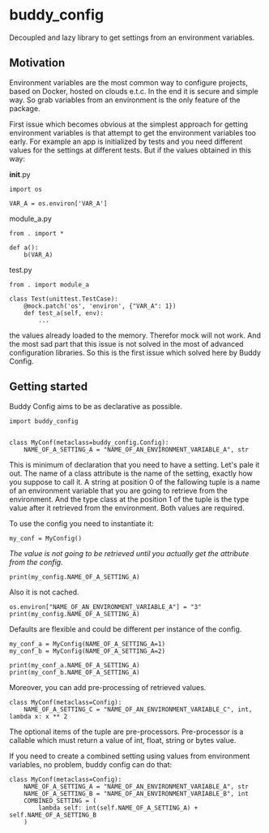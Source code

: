 # buddy_config
Decoupled and lazy library to get settings from an environment variables.

## Motivation
Environment variables are the most common way to configure projects, based on Docker,
hosted on clouds e.t.c. In the end it is secure and simple way. So grab variables from
an environment is the only feature of the package.

First issue which becomes obvious at the simplest approach for getting environment
variables is that attempt to get the environment variables too early. For example an app
is initialized by tests and you need different values for the settings at different
tests. But if the values obtained in this way:

__init__.py
```
import os

VAR_A = os.environ['VAR_A']
```

module_a.py

```
from . import *

def a():
    b(VAR_A)
```

test.py
```
from . import module_a

class Test(unittest.TestCase):
    @mock.patch('os', 'environ', {"VAR_A": 1})
    def test_a(self, env):
        ...
```

the values already loaded to the memory. Therefor mock will not work. And the most sad
part that this issue is not solved in the most of advanced configuration libraries. So
this is the first issue which solved here by Buddy Config.

## Getting started

Buddy Config aims to be as declarative as possible.

    import buddy_config


    class MyConf(metaclass=buddy_config.Config):
        NAME_OF_A_SETTING_A = "NAME_OF_AN_ENVIRONMENT_VARIABLE_A", str

This is minimum of declaration that you need to have a setting. Let's pale it out. The
name of a class attribute is the name of the setting, exactly how you suppose to call it.
A string at position 0 of the fallowing tuple is a name of an environment variable that
you are going to retrieve from the environment. And the type class at the position 1
of the tuple is the type value after it retrieved from the environment. Both values are
required.

To use the config you need to instantiate it:

    my_conf = MyConfig()

*The value is not going to be retrieved until you actually get the attribute from the 
config.*

    print(my_config.NAME_OF_A_SETTING_A)

Also it is not cached.

    os.environ["NAME_OF_AN_ENVIRONMENT_VARIABLE_A"] = "3"
    print(my_config.NAME_OF_A_SETTING_A)

Defaults are flexible and could be different per instance of the config.

    my_conf_a = MyConfig(NAME_OF_A_SETTING_A=1)
    my_conf_b = MyConfig(NAME_OF_A_SETTING_A=2)

    print(my_conf_a.NAME_OF_A_SETTING_A)
    print(my_conf_b.NAME_OF_A_SETTING_A)

Moreover, you can add pre-processing of retrieved values.


    class MyConf(metaclass=Config):
        NAME_OF_A_SETTING_C = "NAME_OF_AN_ENVIRONMENT_VARIABLE_C", int, lambda x: x ** 2

The optional items of the tuple are pre-processors. Pre-processor is a callable which
must return a value of int, float, string or bytes value.

If you need to create a combined setting using values from environment variables, no
problem, buddy config can do that:


    class MyConf(metaclass=Config):
        NAME_OF_A_SETTING_A = "NAME_OF_AN_ENVIRONMENT_VARIABLE_A", str
        NAME_OF_A_SETTING_B = "NAME_OF_AN_ENVIRONMENT_VARIABLE_B", int
        COMBINED_SETTING = (
            lambda self: int(self.NAME_OF_A_SETTING_A) + self.NAME_OF_A_SETTING_B
        )
